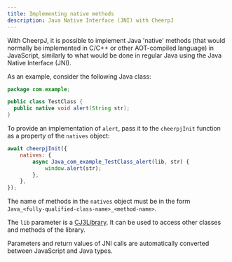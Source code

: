 ```yaml
---
title: Implementing native methods
description: Java Native Interface (JNI) with CheerpJ
---
```


With CheerpJ, it is possible to implement Java 'native' methods (that would normally be implemented in C/C++ or other AOT-compiled language) in JavaScript, similarly to what would be done in regular Java using the Java Native Interface (JNI).

As an example, consider the following Java class:

```java title="TestClass.java"
package com.example;

public class TestClass {
  public native void alert(String str);
}
```

To provide an implementation of `alert`, pass it to the `cheerpjInit` function as a property of the `natives` object:

```js
await cheerpjInit({
	natives: {
		async Java_com_example_TestClass_alert(lib, str) {
			window.alert(str);
		},
	},
});
```

The name of methods in the `natives` object must be in the form `Java_<fully-qualified-class-name>_<method-name>`.

The `lib` parameter is a [CJ3Library]. It can be used to access other classes and methods of the library.

Parameters and return values of JNI calls are automatically converted between JavaScript and Java types.

[CJ3Library]: /cheerpj3/reference/cheerpjRunLibrary#cj3library

